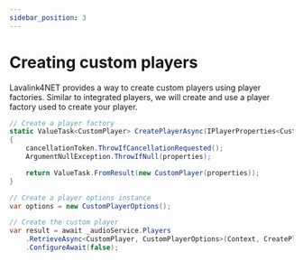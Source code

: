 ```yaml
---
sidebar_position: 3
---
```


# Creating custom players

Lavalink4NET provides a way to create custom players using player factories. Similar to integrated players, we will create and use a player factory used to create your player.

```csharp
// Create a player factory
static ValueTask<CustomPlayer> CreatePlayerAsync(IPlayerProperties<CustomPlayer, CustomPlayerOptions> properties, CancellationToken cancellationToken = default)
{
    cancellationToken.ThrowIfCancellationRequested();
    ArgumentNullException.ThrowIfNull(properties);

    return ValueTask.FromResult(new CustomPlayer(properties));
}

// Create a player options instance
var options = new CustomPlayerOptions();

// Create the custom player
var result = await _audioService.Players
    .RetrieveAsync<CustomPlayer, CustomPlayerOptions>(Context, CreatePlayerAsync, options, retrieveOptions)
    .ConfigureAwait(false);
```
